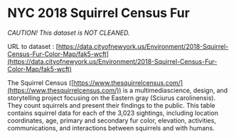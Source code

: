 # NYC 2018 Squirrel Census Fur
*CAUTION! This dataset is NOT CLEANED.*

URL to dataset : [https://data.cityofnewyork.us/Environment/2018-Squirrel-Census-Fur-Color-Map/fak5-wcft](https://data.cityofnewyork.us/Environment/2018-Squirrel-Census-Fur-Color-Map/fak5-wcft)

The Squirrel Census ([https://www.thesquirrelcensus.com/](https://www.thesquirrelcensus.com/)) is a
multimediascience, design, and storytelling project focusing on the Eastern gray (Sciurus
carolinensis). They count squirrels and present their findings to the public.
This table contains squirrel data for each of the 3,023 sightings, including
location coordinates, age, primary and secondary fur color, elevation,
activities, communications, and interactions between squirrels and with humans.

